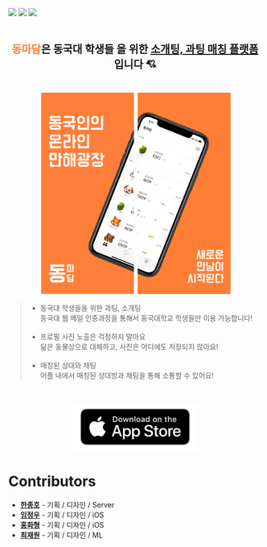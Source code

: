 <p>
<img src="https://img.shields.io/badge/Swift-5.4-orange">
<img src="https://img.shields.io/badge/Xcode-12.5-blue">
<img src="https://img.shields.io/badge/CocoaPods-1.10.1-brown">

<br>
<br>

<h2 align="center"> <span style="color:#FE7E35">동마담</span>은 <strong>동국대 학생들</strong> 을 위한 <u>소개팅, 과팅 매칭 플랫폼</u>입니다 💘<br><br>
</h2>

<p align="center">
<img src="docs/img/main1.png" width=185 height=400 hspace=3>
<img src="docs/img/main2.png" width=185 height=400>
</p>


> - 동국대 학생들을 위한 과팅, 소개팅<br>
> 동국대 웹 메일 인증과정을 통해서 동국대학교 학생들만 이용 가능합니다!<br><br>
> - 프로필 사진 노출은 걱정하지 말아요<br>
> 닮은 동물상으로 대체하고, 사진은 어디에도 저장되지 않아요!<br><br>
> - 매칭된 상대와 채팅<br>
> 어플 내에서 매칭된 상대방과 채팅을 통해 소통할 수 있어요!<br>
</p><br>
<p align="center">
<a href="https://apps.apple.com/kr/app/%EB%8F%99%EB%A7%88%EB%8B%B4/id1570634413"><img src="docs/img/AppStore.png" width=250></a><br>
</p>

# Contributors
* __[한종호](https://github.com/hanjongho)__ - 기획 / 디자인 / Server
* __[임정우](https://github.com/imjeongwoo)__ - 기획 / 디자인 / iOS
* __[홍화형](https://github.com/honghwahyeong)__ - 기획 / 디자인 / iOS
* __[최재원](https://github.com/chlwodnjs)__ - 기획 / 디자인 / ML
